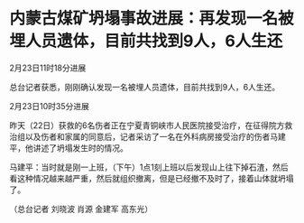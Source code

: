 # 内蒙古煤矿坍塌事故进展：再发现一名被埋人员遗体，目前共找到9人，6人生还

2月23日11时18分进展

总台记者获悉，刚刚确认发现一名被埋人员遗体，目前共找到9人，6人生还。

2月23日10时35分进展

昨天（22日）获救的6名伤者正在宁夏青铜峡市人民医院接受治疗，在征得院方救治组以及伤者和家属的同意后，记者采访了一名在外科病房接受治疗的伤者马建平，他讲述了坍塌发生时的情况。

马建平：当时就是刚一上班，（下午）1点1刻上班以后发现山上往下掉石渣，然后看这种情况越来越严重，然后就组织撤离，但是已经撤不及时了，接着山体就坍塌了。

（总台记者 刘晓波 肖源 金建军 高东光）

